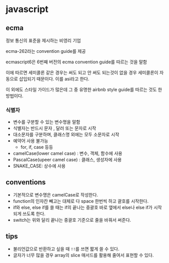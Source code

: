 # javascript

## ecma

정보 통신의 표준을 제시하는 비영리 기업

ecma-262라는 convention guide를 제공

ecmascript6은 6번째 버전의 ecma convention guide를 따르는 것을 말함

이에 따르면 세미콜론 같은 경우는 써도 되고 안 써도 되는것이 없을 경우 세미콜론이 자동으로 삽입되기 때문이다. 이를 asi라고 한다.

이 외에도 스타일 가이드가 많은데 그 중 유명한 airbnb style guide를 따르는 것도 한 방법이다.

### 식별자

- 변수를 구분할 수 있는 변수명을 말함
- 식별자는 반드시 문자 , 달러 또는 문자로 시작
- 대소문자를 구분하며, 클래스명 외에는 모두 소문자로 시작
- 예약어 사용 불가능
  - for, if, case 등등
- camelCase(lower camel case) : 변수, 객체, 함수에 사용
- PascalCase(upeer camel case) : 클래스, 생성자에 사용
- SNAKE_CASE: 상수에 사용

## conventions

- 기본적으로 변수명은 camelCase로 작성한다.
- function의 인자칸 빼고는 대체로 다 space 한번씩 하고 괄호를 시작한다.
- if와 else, else if를 쓸 때는 if의 끝나는 중괄호 바로 옆에서 else나 else if가 시작되게 쓰도록 한다.
- switch는 위와 달리 끝나는 중괄호 기준으로 줄을 바꿔서 써준다.

## tips

- 불리언값으로 반환하고 싶을 때 `!!`를 쓰면 짧게 쓸 수 있다.
- 글자가 너무 많을 경우 array의 slice 매서드를 활용해 줄여서 표현할 수 있다.

